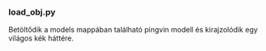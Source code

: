 ### load_obj.py

Betöltődik a models mappában található pingvin modell és kirajzolódik egy
világos kék háttére.
